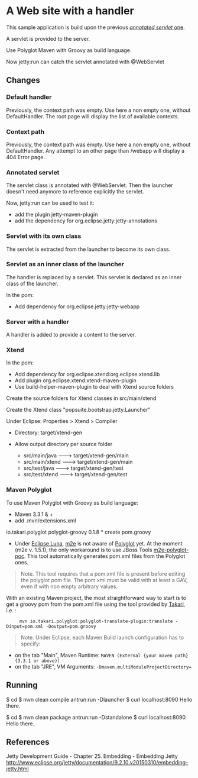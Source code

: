 A Web site with a handler
===============

This sample application is build upon the previous [*annotated servlet* one](../annotated-servlet).

A servlet is provided to the server.

Use Polyglot Maven with Groovy as build language.

Now jetty:run can catch the servlet annotated with @WebServlet

Changes
-----

### Default handler ###

Previously, the context path was empty. Use here a non empty one, without DefaultHandler.
The root page will display the list of available contexts.

### Context path ###

Previously, the context path was empty. Use here a non empty one, without DefaultHandler.
Any attempt to an other page than /webapp will display a 404 Error page.

### Annotated servlet ###

The servlet class is annotated with @WebServlet. Then the launcher doesn't need anymore to reference explicitly the servlet.

Now, jetty:run can be used to test it:
- add the plugin jetty-maven-plugin
- add the dependency for org.eclipse.jetty:jetty-annotations

### Servlet with its own class ###

The servlet is extracted from the launcher to become its own class.

### Servlet as an inner class of the launcher ###

The handler is replaced by a servlet. This servlet is declared as an inner class of the launcher.

In the pom:

* Add dependency for org.eclipse.jetty:jetty-webapp

### Server with a handler ###

A handler is added to provide a content to the server.

### Xtend ###

In the pom:

* Add dependency for org.eclipse.xtend:org.eclipse.xtend.lib
* Add plugin org.eclipse.xtend:xtend-maven-plugin
* Use build-helper-maven-plugin to deal with Xtend source folders

Create the source folders for Xtend classes in src/main/xtend

Create the Xtend class "popsuite.bootstrap.jetty.Launcher"

Under Eclipse:
   Properties > Xtend > Compiler 
   
   - Directory: target/xtend-gen
   - Allow output directory per source folder
   
     - src/main/java  ---> target/xtend-gen/main
     - src/main/xtend ---> target/xtend-gen/main
     - src/test/java  ---> target/xtend-gen/test
     - src/test/xtend ---> target/xtend-gen/test

### Maven Polyglot ###

To use Maven Polyglot with Groovy as build language:

* Maven 3.3.1 & +
* add .mvn/extensions.xml
<?xml version="1.0" encoding="UTF-8"?>
<extensions>
    <extension>
        <groupId>io.takari.polyglot</groupId>
        <artifactId>polyglot-groovy</artifactId>
        <version>0.1.8</version>
    </extension>
</extensions>
* create pom.groovy

* Under [Eclipse Luna](https://projects.eclipse.org/releases/luna), [m2e](http://eclipse.org/m2e/) is not aware of [Polyglot](https://github.com/takari/maven-polyglot) yet. At the moment (m2e v. 1.5.1), the only workaround is to use JBoss Tools [m2e-polyglot-poc](https://github.com/jbosstools/m2e-polyglot-poc). This tool automatically generates pom.xml files from the Polyglot ones.

> Note. This tool requires that a pom.xml file is present before editing the polyglot pom file. The pom.xml must be valid with at least a GAV, even if with non empty arbitrary values.  

With an existing Maven project, the most straightforward way to start is to get a groovy pom from the pom.xml file using the tool provided by [Takari](http://takari.io/), i.e. :

         mvn io.takari.polyglot:polyglot-translate-plugin:translate -Dinput=pom.xml -Doutput=pom.groovy

> Note. Under Eclipse, each Maven Build launch configuration has to specify:

* on the tab "Main", Maven Runtime: `MAVEN (External {your maven path} {3.3.1 or above})`
* on the tab "JRE", VM Arguments: `-Dmaven.multiModuleProjectDirectory=`

Running
-----

$ cd <project path>
$ mvn clean compile antrun:run -Dlauncher
$ curl localhost:8090
Hello there.

$ cd <project path>
$ mvn clean package antrun:run -Dstandalone
$ curl localhost:8090
Hello there.

References
-----

Jetty Development Guide - Chapter 25. Embedding - Embedding Jetty
http://www.eclipse.org/jetty/documentation/9.2.10.v20150310/embedding-jetty.html
